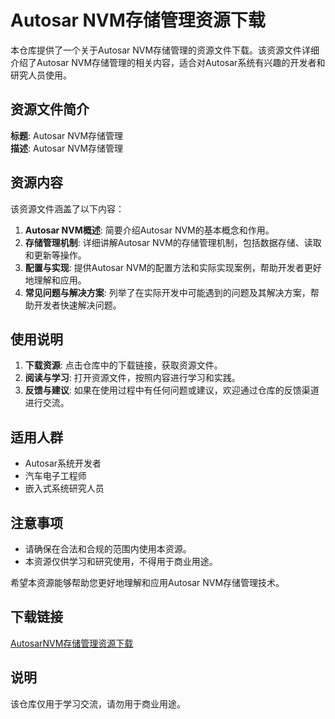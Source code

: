 # Autosar NVM存储管理资源下载

本仓库提供了一个关于Autosar NVM存储管理的资源文件下载。该资源文件详细介绍了Autosar NVM存储管理的相关内容，适合对Autosar系统有兴趣的开发者和研究人员使用。

## 资源文件简介

**标题**: Autosar NVM存储管理  
**描述**: Autosar NVM存储管理

## 资源内容

该资源文件涵盖了以下内容：

1. **Autosar NVM概述**: 简要介绍Autosar NVM的基本概念和作用。
2. **存储管理机制**: 详细讲解Autosar NVM的存储管理机制，包括数据存储、读取和更新等操作。
3. **配置与实现**: 提供Autosar NVM的配置方法和实际实现案例，帮助开发者更好地理解和应用。
4. **常见问题与解决方案**: 列举了在实际开发中可能遇到的问题及其解决方案，帮助开发者快速解决问题。

## 使用说明

1. **下载资源**: 点击仓库中的下载链接，获取资源文件。
2. **阅读与学习**: 打开资源文件，按照内容进行学习和实践。
3. **反馈与建议**: 如果在使用过程中有任何问题或建议，欢迎通过仓库的反馈渠道进行交流。

## 适用人群

- Autosar系统开发者
- 汽车电子工程师
- 嵌入式系统研究人员

## 注意事项

- 请确保在合法和合规的范围内使用本资源。
- 本资源仅供学习和研究使用，不得用于商业用途。

希望本资源能够帮助您更好地理解和应用Autosar NVM存储管理技术。

## 下载链接
[AutosarNVM存储管理资源下载](https://pan.quark.cn/s/2aa536b71aad)

## 说明

该仓库仅用于学习交流，请勿用于商业用途。
